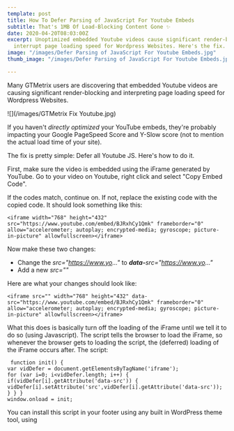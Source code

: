 ```yaml
---
template: post
title: How To Defer Parsing of JavaScript For Youtube Embeds
subtitle: That's 1MB Of Load-Blocking Content Gone ✨
date: 2020-04-20T08:03:00Z
excerpt: Unoptimized embedded Youtube videos cause significant render-blocking and
  interrupt page loading speed for Wordpress Websites. Here's the fix.
image: "/images/Defer Parsing of JavaScript For Youtube Embeds.jpg"
thumb_image: "/images/Defer Parsing of JavaScript For Youtube Embeds.jpg"

---
```

Many GTMetrix users are discovering that embedded Youtube videos are causing significant render-blocking and interpreting page loading speed for Wordpress Websites.

![](/images/GTMetrix Fix Youtube.jpg)

If you haven't _directly optimized_ your YouTube embeds, they're probably impacting your Google PageSpeed Score and Y-Slow score (not to mention the actual load time of your site).

The fix is pretty simple: Defer all Youtube JS. Here's how to do it. 

First, make sure the video is embedded using the iFrame generated by YouTube. Go to your video on Youtube, right click and select "Copy Embed Code".

If the codes match, continue on. If not, replace the existing code with the copied code. It should look something like this:

    <iframe width="768" height="432" src="https://www.youtube.com/embed/BJRxhCy1Qmk" frameborder="0" allow="accelerometer; autoplay; encrypted-media; gyroscope; picture-in-picture" allowfullscreen></iframe>

Now make these two changes:

* Change the _src="https://www.yo..."_ to **_data-_**_src="https://www.yo..."_
* Add a new _src=""_

Here are what your changes should look like:

    <iframe src="" width="768" height="432" data-src="https://www.youtube.com/embed/BJRxhCy1Qmk" frameborder="0" allow="accelerometer; autoplay; encrypted-media; gyroscope; picture-in-picture" allowfullscreen></iframe>

What this does is basically turn off the loading of the iFrame until we tell it to do so (using Javascript). The script tells the browser to load the iFrame, so whenever the browser gets to loading the script, the (deferred) loading of the iFrame occurs after. The script:

     function init() {
    var vidDefer = document.getElementsByTagName('iframe');
    for (var i=0; i<vidDefer.length; i++) {
    if(vidDefer[i].getAttribute('data-src')) {
    vidDefer[i].setAttribute('src',vidDefer[i].getAttribute('data-src'));
    } } }
    window.onload = init;

You can install this script in your footer using any built in WordPress theme tool, using <script> tags or our favorite method, adding it directly into the themes functions.php. 

Instead of installing directly into your theme's functions.php, we recommend going ahead and using the "Code Snippets"  plugin. Install it, make a new Snippet, and paste this code in:

    add_action( 'wp_footer', function () { ?>
    <script>
    
    function init() {
    var vidDefer = document.getElementsByTagName('iframe');
    for (var i=0; i<vidDefer.length; i++) {
    if(vidDefer[i].getAttribute('data-src')) {
    vidDefer[i].setAttribute('src',vidDefer[i].getAttribute('data-src'));
    } } }
    window.onload = init;
    
    </script>
    <?php } );

You can also filter it to only run on the WordPress frontend. It calls your javascript on footer load, which in turn loads your YouTube embed.

If you installed the script correctly, re-run the GTMetrix report and you'll see that all deferral opportunities for YouTube are gone. You'll also see a higher PageSpeed score and quicker load times (in many instances, you can chop _seconds_ off your load time via this super simple fix).